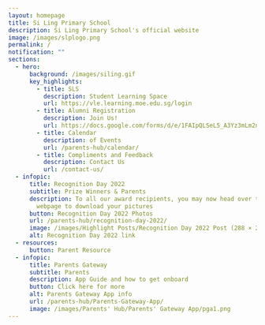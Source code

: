 ```yaml
---
layout: homepage
title: Si Ling Primary School
description: Si Ling Primary School's official website
image: /images/slplogo.png
permalink: /
notification: ""
sections:
  - hero:
      background: /images/siling.gif
      key_highlights:
        - title: SLS
          description: Student Learning Space
          url: https://vle.learning.moe.edu.sg/login
        - title: Alumni Registration
          description: Join Us!
          url: https://docs.google.com/forms/d/e/1FAIpQLSeL5_A3Yz3mLm2nzaSzjzef-vx1b0bn_hs8i8CMZVKPoPrsNA/viewform
        - title: Calendar
          description: of Events
          url: /parents-hub/calendar/
        - title: Compliments and Feedback
          description: Contact Us
          url: /contact-us/
  - infopic:
      title: Recognition Day 2022
      subtitle: Prize Winners & Parents
      description: To all our award recipients, you may now head over to our school’s
        webpage to download your pictures
      button: Recognition Day 2022 Photos
      url: /parents-hub/recognition-day-2022/
      image: /images/Highlight Posts/Recognition Day 2022 Post (288 × 288px).gif
      alt: Recognition Day 2022 link
  - resources:
      button: Parent Resource
  - infopic:
      title: Parents Gateway
      subtitle: Parents
      description: App Guide and how to get onboard
      button: Click here for more
      alt: Parents Gateway App info
      url: /parents-hub/Parents-Gateway-App/
      image: /images/Parents' Hub/Parents' Gateway App/pga1.png
---
```

